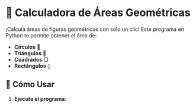 # 📐 Calculadora de Áreas Geométricas

¡Calcula áreas de figuras geométricas con solo un clic! Este programa en Python te permite obtener el área de:
- **Círculos** 🔵
- **Triángulos** 📐
- **Cuadrados** ▢
- **Rectángulos** ▯

## 🚀 Cómo Usar

1. **Ejecuta el programa**: